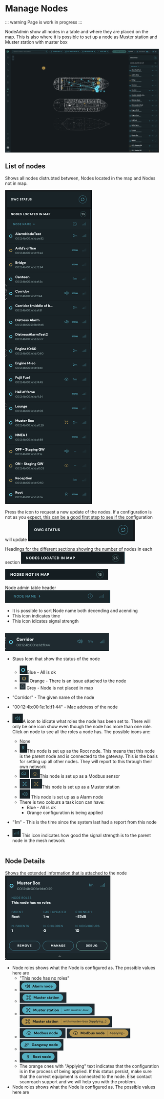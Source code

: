 # Manage Nodes

::: warning
Page is work in progress
:::

NodeAdmin show all nodes in a table and where they are placed on the map. This is also where it is possible to set up a node as Muster station and Muster station with muster box

![Node Admin page](mustering-images/node-admin/node-admin-page.png)

## List of nodes

Shows all nodes distrubted between, Nodes located in the map and Nodes not in map.

![Node Admin Table](mustering-images/node-admin/node-admin-table.png)
<br/>

Press the icon to request a new update of the nodes. If a configuration is not as you expect, this can be a good first step to see if the configuration will update
![OWC status refresh](mustering-images/node-admin/owc-status.png)
<br/>

Headings for the different sections showing the number of nodes in each section
![Nodes located in map](mustering-images/node-admin/nodes-located-in-map.png)
<br/>

![Nodes not placed in map](mustering-images/node-admin/nodes-not-in-map.png)
<br/>

Node admin table header
![Node admin table header](mustering-images/node-admin/node-admin-table-headers.png)

- It is possible to sort Node name both decending and acending
- This icon indicates time
- This icon idicates signal strength
  <br/>
  <br/>

![Node admin table item](mustering-images/node-admin/node-admin-table-item.png)

- Staus Icon that show the status of the node
  - ![Node status blue](mustering-images/node-admin/node-status-blue.png)Blue - All is ok
  - ![Node status orange](mustering-images/node-admin/node-status-orange.png) Orange - There is an issue attached to the node
  - ![Node status grey](mustering-images/node-admin/node-status-grey.png) Grey - Node is not placed in map
- "Corridor" - The given name of the node
- "00:12:4b:00:1e:1d:f1:44" - Mac address of the node
- ![Speaker icon](mustering-images/node-admin/speaker-icon.png)A icon to idicate what roles the node has been set to. There will only be one icon show even though the node has more than one role. Click on node to see all the roles a node has. The possible icons are:

  - None
  - ![Root icon](mustering-images/node-admin/root-icon.png)This node is set up as the Root node. This means that this node is the parent node and is connected to the gateway. This is the basis for setting up all other nodes. They will report to this through their own network
  - ![Modbus icon](mustering-images/node-admin/modbus-icon.png) ![Modbus icon orange](mustering-images/node-admin/modbus-icon-orange.png)This node is set up as a Modbus sensor
  - ![Muster icon](mustering-images/node-admin/muster-icon.png) ![Muster icon orange](mustering-images/node-admin/muster-icon-orange.png)This node is set up as a Muster station
  - ![Speaker icon](mustering-images/node-admin/speaker-icon.png) This node is set up as a Alarm node
  - There is two colours a task icon can have:
    - Blue - All is ok
    - Orange configuration is being applied

- "1m" - This is the time since the system last had a report from this node
- ![Signal strengt icon](mustering-images/node-admin/signal-icon.png) This icon indicates how good the signal strength is to the parent node in the mesh network
  <br/>
  <br/>

## Node Details

Shows the extended information that is attached to the node
![Node Admin Table item details](mustering-images/node-admin/node-admin-table-selected-node-details.png)

- Node roles shows what the Node is configured as. The possible values here are
  - "This node has no roles"
  - ![Alarm node pill](mustering-images/node-admin/alarm-node-pill.png)
  - ![Muster station node pill](mustering-images/node-admin/muster-station-node-pill.png)
  - ![Muster station with muster box pill](mustering-images/node-admin/muster-station-node-with-muster-box-pill.png) ![Muster station with muster box applying pill](mustering-images/node-admin/muster-station-with-muster-box-applying-pill.png)
  - ![Modbus node pill](mustering-images/node-admin/modbus-node-pill.png) ![Modbus node pill applying](mustering-images/node-admin/modbus-node-pill-applying.png)
  - ![Gangway node pill](mustering-images/node-admin/gangway-node-pill.png)
  - ![Root node pill](mustering-images/node-admin/root-node-pill.png)
  - The orange ones with "Applying" text indicates that the configuration is in the process of being applied. If this status persist, make sure that the correct equipment is connected to the node. Else contact scanreach support and we will help you with the problem.
- Node roles shows what the Node is configured as. The possible values here are
